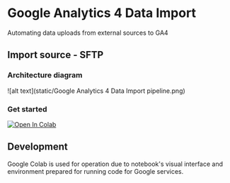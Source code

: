 # Google Analytics 4 Data Import

Automating data uploads from external sources to GA4

## Import source - SFTP

### Architecture diagram

<!-- markdownlint-disable-next-line MD033 -->
![alt text](static/Google Analytics 4 Data Import pipeline.png)

### Get started

<!-- markdownlint-disable-next-line MD033 -->
<a href="https://colab.research.google.com/github/max-ostapenko/ga4_data_import/blob/main/GA4_Data_Import_from_Google_Cloud_Storage.ipynb" target="_parent"><img src="https://colab.research.google.com/assets/colab-badge.svg" alt="Open In Colab"/></a>

## Development

Google Colab is used for operation due to notebook's visual interface and environment prepared for running code for Google services.
